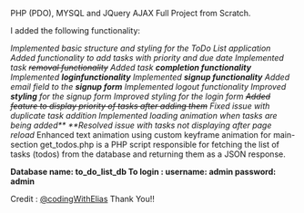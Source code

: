 PHP (PDO), MYSQL and JQuery AJAX Full Project from Scratch.


I added the following functionality:

 _Implemented basic structure and styling for the ToDo List application
 Added functionality to add tasks with priority and due date
 Implemented task ~~removal functionality~~
 Added task **completion functionality**
 Implemented **loginfunctionality**
 Implemented **signup functionality**
 Added email field to the **signup form**
 Implemented logout functionality
 Improved **styling** for the signup form
 Improved styling for the login form
 ~~Added feature to display priority of tasks after adding them~~
 Fixed issue with duplicate task addition
 Implemented loading animation when tasks are being added** **Resolved issue with tasks not displaying after page reload_
 Enhanced text animation using custom keyframe animation for main-section
 get_todos.php is a PHP script responsible for fetching the list of tasks (todos) from the database and returning them as a JSON response.

**Database name: to_do_list_db
To login :
username: admin
password: admin**


Credit : [@codingWithElias](https://github.com/codingWithElias) Thank You!!
